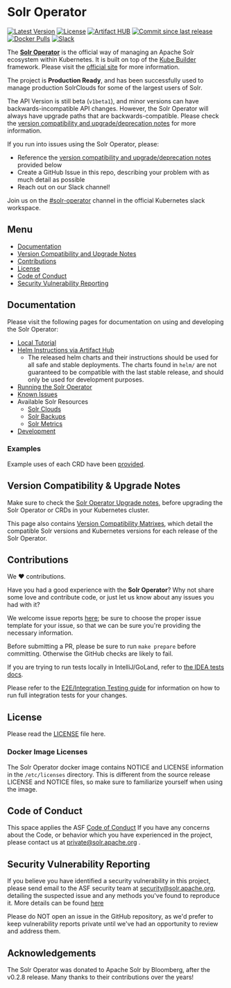 <!--
    Licensed to the Apache Software Foundation (ASF) under one or more
    contributor license agreements.  See the NOTICE file distributed with
    this work for additional information regarding copyright ownership.
    The ASF licenses this file to You under the Apache License, Version 2.0
    the "License"); you may not use this file except in compliance with
    the License.  You may obtain a copy of the License at

        http://www.apache.org/licenses/LICENSE-2.0

    Unless required by applicable law or agreed to in writing, software
    distributed under the License is distributed on an "AS IS" BASIS,
    WITHOUT WARRANTIES OR CONDITIONS OF ANY KIND, either express or implied.
    See the License for the specific language governing permissions and
    limitations under the License.
 -->

# Solr Operator
[![Latest Version](https://img.shields.io/github/tag/apache/solr-operator)](https://github.com/apache/solr-operator/releases)
[![License](https://img.shields.io/badge/LICENSE-Apache2.0-ff69b4.svg)](http://www.apache.org/licenses/LICENSE-2.0.html)
[![Artifact HUB](https://img.shields.io/endpoint?url=https://artifacthub.io/badge/repository/apache-solr)](https://artifacthub.io/packages/search?repo=apache-solr)
[![Commit since last release](https://img.shields.io/github/commits-since/apache/solr-operator/latest.svg)](https://github.com/apache/solr-operator/commits/main)
[![Docker Pulls](https://img.shields.io/docker/pulls/apache/solr-operator)](https://hub.docker.com/r/apache/solr-operator/)
[![Slack](https://img.shields.io/badge/slack-join_chat-white.svg?logo=slack&style=social)](https://kubernetes.slack.com/messages/solr-operator)

The __[Solr Operator](https://solr.apache.org/operator/)__ is the official way of managing an Apache Solr ecosystem within Kubernetes.
It is built on top of the [Kube Builder](https://github.com/kubernetes-sigs/kubebuilder) framework.
Please visit the [official site](https://solr.apache.org/operator/) for more information.

The project is **Production Ready**, and has been successfully used to manage production SolrClouds for some of the largest users of Solr.

The API Version is still beta (`v1beta1`), and minor versions can have backwards-incompatible API changes.
However, the Solr Operator will always have upgrade paths that are backwards-compatible.
Please check the [version compatibility and upgrade/deprecation notes](#version-compatibility--upgrade-notes) for more information.

If you run into issues using the Solr Operator, please:
- Reference the [version compatibility and upgrade/deprecation notes](#version-compatibility--upgrade-notes) provided below
- Create a GitHub Issue in this repo, describing your problem with as much detail as possible
- Reach out on our Slack channel!

Join us on the [#solr-operator](https://kubernetes.slack.com/messages/solr-operator) channel in the official Kubernetes slack workspace.

## Menu

- [Documentation](#documentation)
- [Version Compatibility and Upgrade Notes](#version-compatibility--upgrade-notes)
- [Contributions](#contributions)
- [License](#license)
- [Code of Conduct](#code-of-conduct)
- [Security Vulnerability Reporting](#security-vulnerability-reporting)

## Documentation

Please visit the following pages for documentation on using and developing the Solr Operator:

- [Local Tutorial](https://apache.github.io/solr-operator/docs/local_tutorial)
- [Helm Instructions via Artifact Hub](https://artifacthub.io/packages/helm/apache-solr/solr-operator)
  - The released helm charts and their instructions should be used for all safe and stable deployments.
    The charts found in `helm/` are not guaranteed to be compatible with the last stable release, and should only be used for development purposes.
- [Running the Solr Operator](https://apache.github.io/solr-operator/docs/running-the-operator)
- [Known Issues](https://apache.github.io/solr-operator/docs/known-issues)
- Available Solr Resources
    - [Solr Clouds](https://apache.github.io/solr-operator/docs/solr-cloud)
    - [Solr Backups](https://apache.github.io/solr-operator/docs/solr-backup)
    - [Solr Metrics](https://apache.github.io/solr-operator/docs/solr-prometheus-exporter)
- [Development](https://apache.github.io/solr-operator/docs/development)

### Examples

Example uses of each CRD have been [provided](https://apache.github.io/solr-operator/example).

## Version Compatibility & Upgrade Notes

Make sure to check the [Solr Operator Upgrade notes](docs/upgrade-notes.md), before upgrading the Solr Operator or CRDs in your Kubernetes cluster.

This page also contains [Version Compatibility Matrixes](docs/upgrade-notes.md#version-compatibility-matrixes), which detail the compatible Solr versions and Kubernetes versions for each release of the Solr Operator.

## Contributions

We :heart: contributions.

Have you had a good experience with the **Solr Operator**? Why not share some love and contribute code, or just let us know about any issues you had with it?

We welcome issue reports [here](../../issues); be sure to choose the proper issue template for your issue, so that we can be sure you're providing the necessary information.

Before submitting a PR, please be sure to run `make prepare` before committing.
Otherwise the GitHub checks are likely to fail.

If you are trying to run tests locally in IntelliJ/GoLand, refer to [the IDEA tests docs](dev-docs/idea-tests.md).

Please refer to the [E2E/Integration Testing guide](dev-docs/e2e-testing.md) for information on how to run full integration tests
for your changes.

## License

Please read the [LICENSE](LICENSE) file here.

### Docker Image Licenses

The Solr Operator docker image contains NOTICE and LICENSE information in the `/etc/licenses` directory.
This is different from the source release LICENSE and NOTICE files, so make sure to familiarize yourself when using the image.

## Code of Conduct

This space applies the ASF [Code of Conduct](https://www.apache.org/foundation/policies/conduct)
If you have any concerns about the Code, or behavior which you have experienced in the project, please
contact us at private@solr.apache.org .

## Security Vulnerability Reporting

If you believe you have identified a security vulnerability in this project, please send email to the ASF security
team at security@solr.apache.org, detailing the suspected issue and any methods you've found to reproduce it. More details
can be found [here](https://www.apache.org/security/)

Please do NOT open an issue in the GitHub repository, as we'd prefer to keep vulnerability reports private until
we've had an opportunity to review and address them.

## Acknowledgements

The Solr Operator was donated to Apache Solr by Bloomberg, after the v0.2.8 release.
Many thanks to their contributions over the years!

